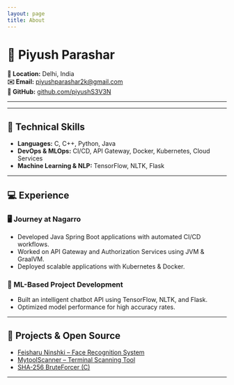 ```yaml
---
layout: page
title: About
---
```


# 👤 Piyush Parashar

**📍 Location:** Delhi, India  
**✉️ Email:** [piyushparashar2k@gmail.com](mailto:piyushparashar2k@gmail.com)  
**🐙 GitHub:** [github.com/piyushS3V3N](https://github.com/piyushS3V3N)

---

---

## 🔧 Technical Skills

- **Languages:** C, C++, Python, Java
- **DevOps & MLOps:** CI/CD, API Gateway, Docker, Kubernetes, Cloud Services
- **Machine Learning & NLP:** TensorFlow, NLTK, Flask

---

## 💻 Experience

### 🖥️ Journey at Nagarro

- Developed Java Spring Boot applications with automated CI/CD workflows.
- Worked on API Gateway and Authorization Services using JVM & GraalVM.
- Deployed scalable applications with Kubernetes & Docker.

### 🧠 ML-Based Project Development

- Built an intelligent chatbot API using TensorFlow, NLTK, and Flask.
- Optimized model performance for high accuracy rates.

---

## 📂 Projects & Open Source

- [Feisharu Ninshki – Face Recognition System](https://github.com/piyushS3V3N/FeisharuNinshki)
- [MytoolScanner – Terminal Scanning Tool](https://github.com/piyushS3V3N/Mytoolscanner)
- [SHA-256 BruteForcer (C)](https://github.com/piyushS3V3N/Hashing)

---

